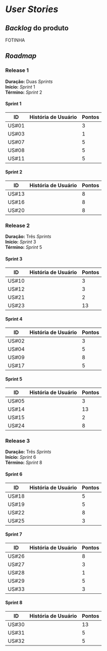 # _User Stories_

## _Backlog_ do produto

FOTINHA

## _Roadmap_

### Release 1

__Duração:__ Duas _Sprints_<br/>
__Início:__ _Sprint_ 1<br/>
__Término:__ _Sprint_ 2<br/>

#### Sprint 1

|ID|História de Usuário|Pontos|
|--|-------------------|------|
|US#01||3|
|US#03||1|
|US#07||5|
|US#08||5|
|US#11||5|


#### Sprint 2

|ID|História de Usuário|Pontos|
|--|-------------------|------|
|US#13||8|
|US#16||8|
|US#20||8|

### Release 2

__Duração:__ Três _Sprints_<br/>
__Início:__ _Sprint_ 3<br/>
__Término:__ _Sprint_ 5<br/>

#### Sprint 3

|ID|História de Usuário|Pontos|
|--|-------------------|------|
|US#10||3|
|US#12||3|
|US#21||2|
|US#23||13|


#### Sprint 4

|ID|História de Usuário|Pontos|
|--|-------------------|------|
|US#02||3|
|US#04||5|
|US#09||8|
|US#17||5|


#### Sprint 5

|ID|História de Usuário|Pontos|
|--|-------------------|------|
|US#05||3|
|US#14||13|
|US#15||2|
|US#24||8|


### Release 3

__Duração:__ Três _Sprints_<br/>
__Início:__ _Sprint_ 6<br/>
__Término:__ _Sprint_ 8<br/>

#### Sprint 6

|ID|História de Usuário|Pontos|
|--|-------------------|------|
|US#18||5|
|US#19||5|
|US#22||8|
|US#25||3|


#### Sprint 7

|ID|História de Usuário|Pontos|
|--|-------------------|------|
|US#26||8|
|US#27||3|
|US#28||1|
|US#29||5|
|US#33||3|


#### Sprint 8

|ID|História de Usuário|Pontos|
|--|-------------------|------|
|US#30||13|
|US#31||5|
|US#32||5|

